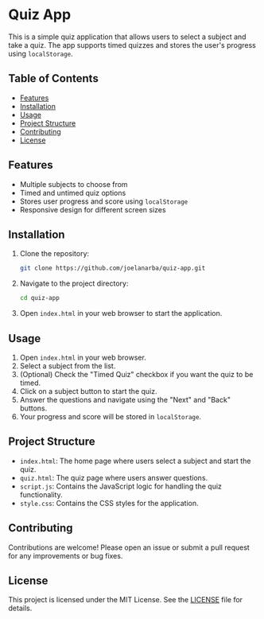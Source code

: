 # Quiz App

This is a simple quiz application that allows users to select a subject and take a quiz. The app supports timed quizzes and stores the user's progress using `localStorage`.

## Table of Contents

- [Features](#features)
- [Installation](#installation)
- [Usage](#usage)
- [Project Structure](#project-structure)
- [Contributing](#contributing)
- [License](#license)

## Features

- Multiple subjects to choose from
- Timed and untimed quiz options
- Stores user progress and score using `localStorage`
- Responsive design for different screen sizes

## Installation

1. Clone the repository:
    ```sh
    git clone https://github.com/joelanarba/quiz-app.git
    ```
2. Navigate to the project directory:
    ```sh
    cd quiz-app
    ```
3. Open `index.html` in your web browser to start the application.

## Usage

1. Open `index.html` in your web browser.
2. Select a subject from the list.
3. (Optional) Check the "Timed Quiz" checkbox if you want the quiz to be timed.
4. Click on a subject button to start the quiz.
5. Answer the questions and navigate using the "Next" and "Back" buttons.
6. Your progress and score will be stored in `localStorage`.

## Project Structure
- `index.html`: The home page where users select a subject and start the quiz.
- `quiz.html`: The quiz page where users answer questions.
- `script.js`: Contains the JavaScript logic for handling the quiz functionality.
- `style.css`: Contains the CSS styles for the application.

## Contributing

Contributions are welcome! Please open an issue or submit a pull request for any improvements or bug fixes.

## License

This project is licensed under the MIT License. See the [LICENSE](LICENSE) file for details.
